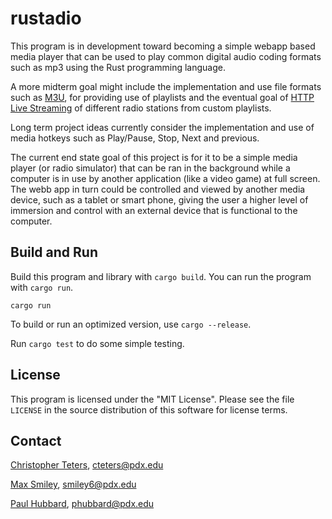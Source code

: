 # rustadio

This program is in development toward becoming a
simple webapp based media player that can be used
to play common digital audio coding formats such as
mp3 using the Rust programming language.

A more midterm goal might include the implementation
and use file formats such as [M3U](https://en.wikipedia.org/wiki/M3U), for providing use of
playlists and the eventual goal of [HTTP Live Streaming](https://en.wikipedia.org/wiki/HTTP_Live_Streaming)
of different radio stations from custom playlists.

Long term project ideas currently consider the
implementation and use of media hotkeys such as
Play/Pause, Stop, Next and previous.

The current end state goal of this project is for it to be
a simple media player (or radio simulator) that can be ran in the background
while a computer is in use by another application (like
a video game) at full screen. The webb app in turn could
be controlled and viewed by another media device, such as
a tablet or smart phone, giving the user a higher level
of immersion and control with an external device that is
functional to the computer.

## Build and Run

Build this program and library with `cargo build`. You can
run the program with `cargo run`.

    cargo run

To build or run an optimized version, use `cargo --release`.

Run `cargo test` to do some simple testing.

## License

This program is licensed under the "MIT License".  Please
see the file `LICENSE` in the source distribution of this
software for license terms.

## Contact
[Christopher Teters](https://github.com/cteters),
cteters@pdx.edu

[Max Smiley](https://github.com/maxjaspersmiley),
smiley6@pdx.edu

[Paul Hubbard](https://github.com/phubbard67),
phubbard@pdx.edu
